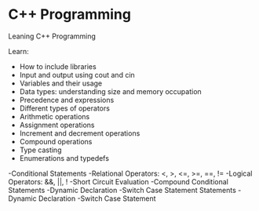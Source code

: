 # C++ Programming

Leaning C++ Programming 

Learn:
- How to include libraries
- Input and output using cout and cin
- Variables and their usage
- Data types: understanding size and memory occupation
- Precedence and expressions 
- Different types of operators 
- Arithmetic operations 
- Assignment operations 
- Increment and decrement operations 
- Compound operations 
- Type casting 
- Enumerations and typedefs

-Conditional Statements 
-Relational Operators: <, >, <=, >=, ==, !=
-Logical Operators: &&, ||, !
-Short Circuit Evaluation
-Compound Conditional Statements
-Dynamic Declaration
-Switch Case Statement Statements
-Dynamic Declaration
-Switch Case Statement
